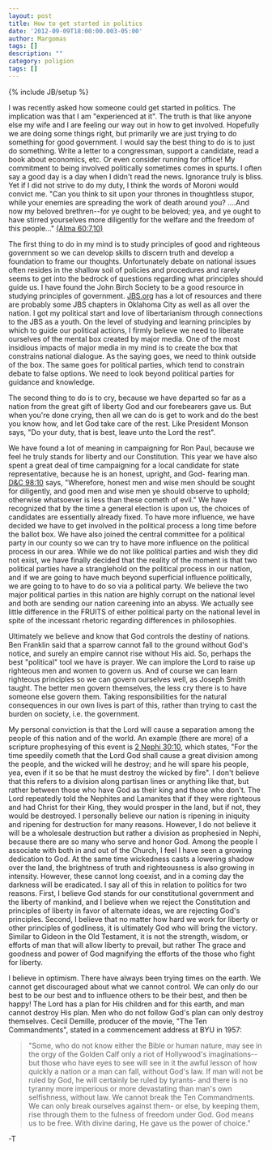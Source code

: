 ```yaml
---
layout: post
title: How to get started in politics
date: '2012-09-09T18:00:00.003-05:00'
author: Margomas
tags: []
description: ""
category: poligion
tags: []
---
```

{% include JB/setup %}

I was recently asked how someone could get started in politics. The
implication was that I am "experienced at it". The truth is that like
anyone else my wife and I are feeling our way out in how to get
involved. Hopefully we are doing some things right, but primarily we
are just trying to do something for good government. I would say the
best thing to do is to just do something. Write a letter to a
congressman, support a candidate, read a book about economics, etc. Or
even consider running for office! My commitment to being involved
politically sometimes comes in spurts. I often say a good day is a day
when I didn't read the news. Ignorance truly is bliss. Yet if I did
not strive to do my duty, I think the words of Moroni would convict
me. "Can you think to sit upon your thrones in thoughtless stupor,
while your enemies are spreading the work of death around you? ....And
now my beloved brethren--for ye ought to be beloved; yea, and ye ought
to have stirred yourselves more diligently for the welfare and the
freedom of this people..." [(Alma 60:7,10)](https://www.lds.org/scriptures/bofm/alma/60.7,10)

The first thing to do in my mind is to study principles of good and
righteous government so we can develop skills to discern truth and
develop a foundation to frame our thoughts. Unfortunately debate on
national issues often resides in the shallow soil of policies and
procedures and rarely seems to get into the bedrock of questions
regarding what principles should guide us. I have found the John Birch
Society to be a good resource in studying principles of government.
[JBS.org](http://JBS.org) has a lot of resources and there are probably some JBS
chapters in Oklahoma City as well as all over the nation. I got my
political start and love of libertarianism through connections to the
JBS as a youth. On the level of studying and learning principles by
which to guide our political actions, I firmly believe we need to
liberate ourselves of the mental box created by major media. One of
the most insidious impacts of major media in my mind is to create the
box that constrains national dialogue. As the saying goes, we need to
think outside of the box. The same goes for political parties, which
tend to constrain debate to false options. We need to look beyond
political parties for guidance and knowledge.

The second thing to do is to cry, because we have departed so far as a
nation from the great gift of liberty God and our forebearers gave us.
But when you're done crying, then all we can do is get to work and do
the best you know how, and let God take care of the rest. Like
President Monson says, "Do your duty, that is best, leave unto the
Lord the rest".

We have found a lot of meaning in campaigning for Ron Paul, because we
feel he truly stands for liberty and our Constitution. This year we
have also spent a great deal of time campaigning for a local candidate
for state representative, because he is an honest, upright, and God-
fearing man. [D&C 98:10](https://www.lds.org/scriptures/dc-testament/dc/98.10?lang=eng)
says, "Wherefore, honest men and wise men
should be sought for diligently, and good men and wise men ye should
observe to uphold; otherwise whatsoever is less than these cometh of
evil." We have recognized that by the time a general election is upon
us, the choices of candidates are essentially already fixed. To have
more influence, we have decided we have to get involved in the
political process a long time before the ballot box. We have also
joined the central committee for a political party in our county so we
can try to have more influence on the political process in our area.
While we do not like political parties and wish they did not exist, we
have finally decided that the reality of the moment is that two
political parties have a stranglehold on the political process in our
nation, and if we are going to have much beyond superficial influence
politically, we are going to to have to do so via a political party.
We believe the two major political parties in this nation are highly
corrupt on the national level and both are sending our nation
careening into an abyss. We actually see little difference in the
FRUITS of either political party on the national level in spite of the
incessant rhetoric regarding differences in philosophies.

Ultimately we believe and know that God controls the destiny of
nations. Ben Franklin said that a sparrow cannot fall to the ground
without God's notice, and surely an empire cannot rise without His
aid. So, perhaps the best "political" tool we have is prayer. We can
implore the Lord to raise up righteous men and women to govern us. And
of course we can learn righteous principles so we can govern ourselves
well, as Joseph Smith taught. The better men govern themselves, the
less cry there is to have someone else govern them. Taking
responsibilities for the natural consequences in our own lives is part
of this, rather than trying to cast the burden on society, i.e. the
government.

My  personal conviction is that the Lord will cause a separation among
the people of this nation and of the world. An example (there are
more) of a scripture prophesying of this event is [2 Nephi 30:10](https://www.lds.org/scriptures/bofm/2-ne/30.10),
which states, "For the time speedily cometh that the Lord God shall cause a
great division among the people, and the wicked will he destroy; and
he will spare his people, yea, even if it so be that he must destroy
the wicked by fire". I don't believe that this refers to a division
along partisan lines or anything like that, but rather between those
who have God as their king and those who don't. The Lord repeatedly
told the Nephites and Lamanites that if they were righteous and had
Christ for their King, they would prosper in the land, but if not,
they would be destroyed. I personally believe our nation is ripening
in iniquity and ripening for destruction for many reasons. However, I
do not believe it will be a wholesale destruction but rather a
division as prophesied in Nephi, because there are so many who serve
and honor God. Among the people I associate with both in and out of
the Church, I feel I have seen a growing dedication to God. At the
same time wickedness casts a lowering shadow over the land, the
brightness of truth and righteousness is also growing in intensity.
However, these cannot long coexist, and in a coming day the darkness
will be eradicated. I say all of this in relation to politics for two
reasons. First, I believe God stands for our constitutional government
and the liberty of mankind, and I believe when we reject the
Constitution and principles of liberty in favor of alternate ideas, we
are rejecting God's principles. Second, I believe that no matter how
hard we work for liberty or other principles of godliness, it is
ultimately God who will bring the victory. Similar to Gideon in the
Old Testament, it is not the strength, wisdom, or efforts of man that
will allow liberty to prevail, but rather The grace and goodness and
power of God magnifying the efforts of the those who fight for
liberty.

I believe in optimism. There have always been trying times on the
earth. We cannot get discouraged about what we cannot control. We can
only do our best to be our best and to influence others to be their
best, and then be happy! The Lord has a plan for His children and for
this earth, and man cannot destroy His plan. Men who do not follow
God's plan can only destroy themselves. Cecil Demille, producer of the
movie, "The Ten Commandments", stated in a commencement address at BYU
in 1957:

> "Some, who do not know either the Bible or human nature, may see in
the orgy of the Golden Calf only a riot of Hollywood's imaginations--
but those who have eyes to see will see in it the awful lesson of how
quickly a nation or a man can fall, without God's law. If man will not
be ruled by God, he will certainly be ruled by tyrants- and there is
no tyranny more imperious or more devastating than man's own
selfishness, without law. We cannot break the Ten Commandments. We can
only break ourselves against them- or else, by keeping them, rise
through them to the fulness of freedom under God. God means us to be
free. With divine daring, He gave us the power of choice."



-T

